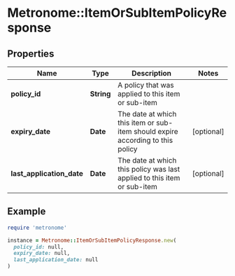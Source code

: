 # Metronome::ItemOrSubItemPolicyResponse

## Properties

| Name | Type | Description | Notes |
| ---- | ---- | ----------- | ----- |
| **policy_id** | **String** | A policy that was applied to this item or sub-item |  |
| **expiry_date** | **Date** | The date at which this item or sub-item should expire according to this policy | [optional] |
| **last_application_date** | **Date** | The date at which this policy was last applied to this item or sub-item | [optional] |

## Example

```ruby
require 'metronome'

instance = Metronome::ItemOrSubItemPolicyResponse.new(
  policy_id: null,
  expiry_date: null,
  last_application_date: null
)
```

